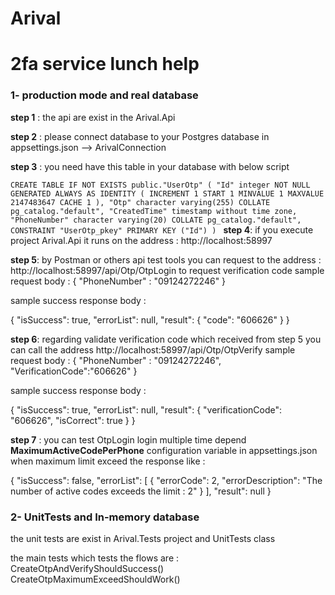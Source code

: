 # Arival
# 2fa service lunch help

### 1- production mode and real database 

**step 1** : the api are exist in the Arival.Api

**step 2** : please connect database to your Postgres database in appsettings.json --> ArivalConnection

**step 3** : you need have this table in your database with below script 

`CREATE TABLE IF NOT EXISTS public."UserOtp"
(
    "Id" integer NOT NULL GENERATED ALWAYS AS IDENTITY ( INCREMENT 1 START 1 MINVALUE 1 MAXVALUE 2147483647 CACHE 1 ),
    "Otp" character varying(255) COLLATE pg_catalog."default",
    "CreatedTime" timestamp without time zone,
    "PhoneNumber" character varying(20) COLLATE pg_catalog."default",
    CONSTRAINT "UserOtp_pkey" PRIMARY KEY ("Id")
)
`
**step 4**: if you execute project Arival.Api it runs on the address : http://localhost:58997

**step 5**: by Postman or others api test tools you can request to the address : http://localhost:58997/api/Otp/OtpLogin to request verification code
sample request body :
{
    "PhoneNumber" : "09124272246"
}

sample success response body : 

{
    "isSuccess": true,
    "errorList": null,
    "result": {
        "code": "606626"
    }
}

**step 6**: regarding validate verification code which received from step 5 you can call the address http://localhost:58997/api/Otp/OtpVerify 
sample request body : 
{
    "PhoneNumber" : "09124272246",
    "VerificationCode":"606626"
}

sample success response body : 

{
    "isSuccess": true,
    "errorList": null,
    "result": {
        "verificationCode": "606626",
        "isCorrect": true
    }
}

**step 7** : you can test OtpLogin login multiple time depend **MaximumActiveCodePerPhone** configuration variable in appsettings.json when maximum limit exceed the response like :

{
    "isSuccess": false,
    "errorList": [
        {
            "errorCode": 2,
            "errorDescription": "The number of active codes exceeds the limit : 2"
        }
    ],
    "result": null
}

### 2- UnitTests and In-memory database 

the unit tests are exist in Arival.Tests project and UnitTests class

the main tests which tests the flows are : 
CreateOtpAndVerifyShouldSuccess()
CreateOtpMaximumExceedShouldWork()

